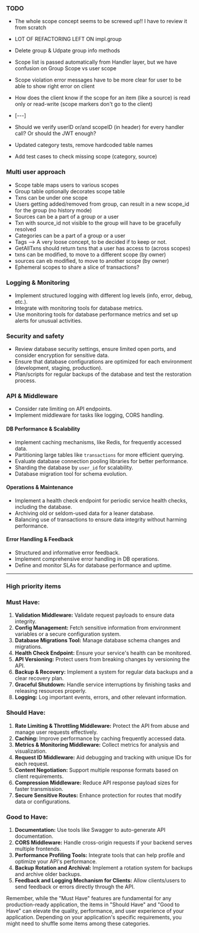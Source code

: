 ### TODO
- The whole scope concept seems to be screwed up!! I have to review it from scratch
- LOT OF REFACTORING LEFT ON impl.group

- Delete group & Udpate group info methods
- Scope list is passed automatically from Handler layer, but we have confusion on Group Scope vs user scope
- Scope violation error messages have to be more clear for user to be able to show right error on client
- How does the client know if the scope for an item (like a source) is read only or read-write (scope markers don't go to the client)
- [---]
- Should we verify userID or/and scopeID  (in header) for every handler call? Or should the  JWT enough?
- Updated category tests, remove hardcoded table names
- Add test cases to check missing scope (category, source)
### Multi user approach
- Scope table maps users to various scopes
- Group table optionally decorates scope table
- Txns can be under one scope
- Users getting added/removed from group, can result in a new scope_id for the group (no history mode)
- Sources can be a part of a group or a user
- Txn with source_id not visible to the group will have to be gracefully resolved
- Categories can be a part of a group or a user
- Tags --> A very loose concept, to be decided if to keep or not. 
- GetAllTxns should return txns that a user has access to (across scopes)
- txns can be modified, to move to a different scope (by owner)
- sources can eb modified, to move to another scope (by owner)
- Ephemeral scopes to share a slice of transactions?
### Logging & Monitoring
- Implement structured logging with different log levels (info, error, debug, etc.).
- Integrate with monitoring tools for database metrics.
- Use monitoring tools for database performance metrics and set up alerts for unusual activities.

### Security and safety
- Review database security settings, ensure limited open ports, and consider encryption for sensitive data.
- Ensure that database configurations are optimized for each environment (development, staging, production).
- Plan/scripts for regular backups of the database and test the restoration process.

### API & Middleware
- Consider rate limiting on API endpoints.
- Implement middleware for tasks like logging, CORS handling.

#### DB Performance & Scalability
- Implement caching mechanisms, like Redis, for frequently accessed data.
- Partitioning large tables like `transactions` for more efficient querying.
- Evaluate database connection pooling libraries for better performance.
- Sharding the database by `user_id` for scalability.
- Database migration tool for schema evolution.

#### Operations & Maintenance
- Implement a health check endpoint for periodic service health checks, including the database.
- Archiving old or seldom-used data for a leaner database.
- Balancing use of transactions to ensure data integrity without harming performance.

#### Error Handling & Feedback
- Structured and informative error feedback.
- Implement comprehensive error handling in DB operations.
- Define and monitor SLAs for database performance and uptime.

---
### High priority items

### Must Have:
1. **Validation Middleware:** Validate request payloads to ensure data integrity.
4. **Config Management:** Fetch sensitive information from environment variables or a secure configuration system.
5. **Database Migrations Tool:** Manage database schema changes and migrations.
6. **Health Check Endpoint:** Ensure your service's health can be monitored.
7. **API Versioning:** Protect users from breaking changes by versioning the API.
8. **Backup & Recovery:** Implement a system for regular data backups and a clear recovery plan.
9. **Graceful Shutdown:** Handle service interruptions by finishing tasks and releasing resources properly.
10. **Logging:** Log important events, errors, and other relevant information.

### Should Have:
1. **Rate Limiting & Throttling Middleware:** Protect the API from abuse and manage user requests effectively.
2. **Caching:** Improve performance by caching frequently accessed data.
3. **Metrics & Monitoring Middleware:** Collect metrics for analysis and visualization.
4. **Request ID Middleware:** Aid debugging and tracking with unique IDs for each request.
5. **Content Negotiation:** Support multiple response formats based on client requirements.
6. **Compression Middleware:** Reduce API response payload sizes for faster transmission.
7. **Secure Sensitive Routes:** Enhance protection for routes that modify data or configurations.

### Good to Have:
1. **Documentation:** Use tools like Swagger to auto-generate API documentation.
2. **CORS Middleware:** Handle cross-origin requests if your backend serves multiple frontends.
3. **Performance Profiling Tools:** Integrate tools that can help profile and optimize your API's performance.
4. **Backup Rotation and Archival:** Implement a rotation system for backups and archive older backups.
5. **Feedback and Logging Mechanism for Clients:** Allow clients/users to send feedback or errors directly through the API.

Remember, while the "Must Have" features are fundamental for any production-ready application, the items in "Should Have" and "Good to Have" can elevate the quality, performance, and user experience of your application. Depending on your application's specific requirements, you might need to shuffle some items among these categories.


